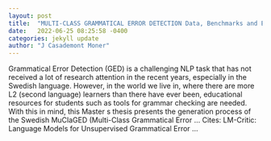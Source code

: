 ```yaml
---
layout: post
title:  "MULTI-CLASS GRAMMATICAL ERROR DETECTION Data, Benchmarks and Evaluation Metrics for the First Shared Task on Swedish L2 Data"
date:   2022-06-25 08:25:58 -0400
categories: jekyll update
author: "J Casademont Moner"
---
```

Grammatical Error Detection (GED) is a challenging NLP task that has not received a lot of research attention in the recent years, especially in the Swedish language. However, in the world we live in, where there are more L2 (second language) learners than there have ever been, educational resources for students such as tools for grammar checking are needed. With this in mind, this Master s thesis presents the generation process of the Swedish MuClaGED (Multi-Class Grammatical Error …
Cites: ‪LM-Critic: Language Models for Unsupervised Grammatical Error …‬  
